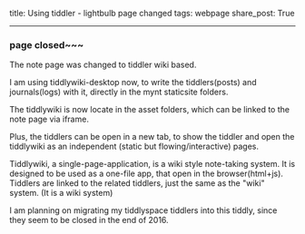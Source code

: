 title: Using tiddler - lightbulb page changed
tags: webpage
share_post: True

---

### page closed~~~

The note page was changed to tiddler wiki based.

I am using tiddlywiki-desktop now, to write the tiddlers(posts) and journals(logs) with it, directly in the mynt staticsite folders.

The tiddlywiki is now locate in the asset folders, which can be linked to the note page via iframe.

Plus, the tiddlers can be open in a new tab, to show the tiddler and open the tiddlywiki as an independent (static but flowing/interactive) pages.

Tiddlywiki, a single-page-application, is a wiki style note-taking system. It is designed to be used as a one-file app, that open in the browser(html+js).
Tiddlers are linked to the related tiddlers, just the same as the "wiki" system. (It is a wiki system)

I am planning on migrating my tiddlyspace tiddlers into this tiddly, since they seem to be closed in the end of 2016.

